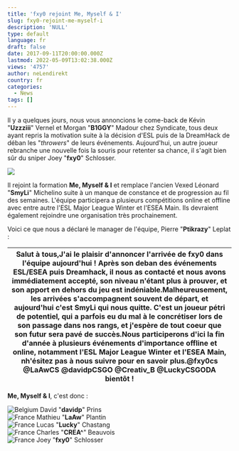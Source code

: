 ```yaml
---
title: 'fxy0 rejoint Me, Myself & I'
slug: fxy0-rejoint-me-myself-i
description: 'NULL'
type: default
language: fr
draft: false
date: 2017-09-11T20:00:00.000Z
lastmod: 2022-05-09T13:02:38.000Z
views: '4757'
author: neLendirekt
country: fr
categories:
  - News
tags: []
---
```

Il y a quelques jours, nous vous annoncions le come-back de Kévin "**Uzzziii**" Vernel et Morgan "**B1GGY**" Madour chez Syndicate, tous deux ayant repris la motivation suite à la décision d'ESL puis de la DreamHack de déban les "_throwers_" de leurs événements. Aujourd'hui, un autre joueur rebranche une nouvelle fois la souris pour retenter sa chance, il s'agit bien sûr du sniper Joey "**fxy0**" Schlosser.

![](https://flickshot.fr/storage/images/58e4b4eb0bda2_fxy0jpeg.jpeg)

Il rejoint la formation **Me, Myself & I** et remplace l'ancien Vexed Léonard "**SmyLi**" Michelino suite à un manque de constance et de progression au fil des semaines. L'équipe participera a plusieurs compétitions online et offline avec entre autre l'ESL Major League Winter et l'ESEA Main. Ils devraient également rejoindre une organisation très prochainement.

Voici ce que nous a déclaré le manager de l'équipe, Pierre "**Ptikrazy**" Leplat :

| Salut à tous,J'ai le plaisir d'annoncer l'arrivée de fxy0 dans l'équipe aujourd'hui ! Après son deban des événements ESL/ESEA puis Dreamhack, il nous as contacté et nous avons immédiatement accepté, son niveau n'étant plus à prouver, et son apport en dehors du jeu est indéniable.Malheureusement, les arrivées s'accompagnent souvent de départ, et aujourd'hui c'est SmyLi qui nous quitte. C'est un joueur pétri de potentiel, qui a parfois eu du mal à le concrétiser lors de son passage dans nos rangs, et j'espère de tout coeur que son futur sera pavé de succès.Nous participerons d'ici la fin d'année à plusieurs événements d'importance offline et online, notamment l'ESL Major League Winter et l'ESEA Main, nh'ésitez pas à nous suivre pour en savoir plus.@fxy0cs @LaAwCS @davidpCSGO @Creativ\_B @LuckyCSGODA bientôt ! |
| -------------------------------------------------------------------------------------------------------------------------------------------------------------------------------------------------------------------------------------------------------------------------------------------------------------------------------------------------------------------------------------------------------------------------------------------------------------------------------------------------------------------------------------------------------------------------------------------------------------------------------------------------------------------------------------------------------------------------------------------------------------------------------------------------------------------------------------------------- |

**Me, Myself & I**, c'est donc : 

![Belgium](/images/countries/be.svg)⁠ David "**davidp**" Prins  
![France](/images/countries/fr.svg)⁠ Mathieu "**LaAw**" Plantin  
![France](/images/countries/fr.svg)⁠ Lucas "**Lucky**" Chastang  
![France](/images/countries/fr.svg)⁠ Charles "**CREA^**" Beauvois  
![France](/images/countries/fr.svg)⁠ Joey "**fxy0**" Schlosser
